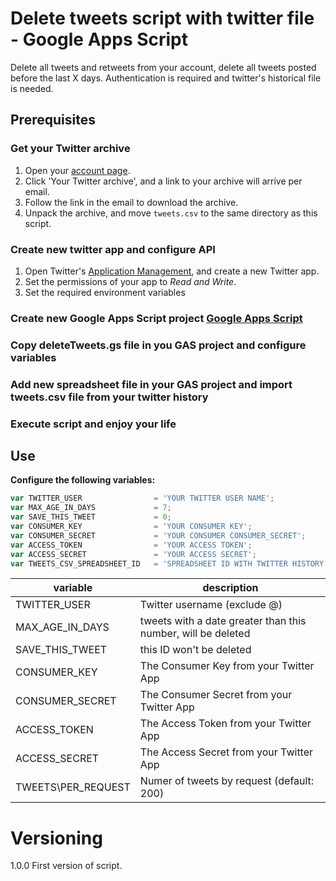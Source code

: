 # Delete tweets script with twitter file - Google Apps Script

Delete all tweets and retweets from your account, delete all tweets posted before the last X days. Authentication is required and twitter's historical file is needed.

## Prerequisites

### Get your Twitter archive

1. Open your [account page](https://twitter.com/settings/account).
2. Click 'Your Twitter archive', and a link to your archive will arrive per email.
3. Follow the link in the email to download the archive.
4. Unpack the archive, and move `tweets.csv` to the same directory as this script.

### Create new twitter app and configure API

1. Open Twitter's [Application Management](https://apps.twitter.com/), and create a new Twitter app.
2. Set the permissions of your app to *Read and Write*.
3. Set the required environment variables

### Create new Google Apps Script project [Google Apps Script](https://script.google.com)
### Copy deleteTweets.gs file in you GAS project and configure variables
### Add new spreadsheet file in your GAS project and import tweets.csv file from your twitter history
### Execute script and enjoy your life


## Use

**Configure the following variables:**

```javascript
var TWITTER_USER 				= 'YOUR TWITTER USER NAME';
var MAX_AGE_IN_DAYS 			= 7;
var SAVE_THIS_TWEET 			= 0;
var CONSUMER_KEY 				= 'YOUR CONSUMER KEY';
var CONSUMER_SECRET 			= 'YOUR CONSUMER CONSUMER_SECRET';
var ACCESS_TOKEN        		= 'YOUR ACCESS TOKEN';
var ACCESS_SECRET       		= 'YOUR ACCESS SECRET';
var TWEETS_CSV_SPREADSHEET_ID 	= 'SPREADSHEET ID WITH TWITTER HISTORY';
```

|variable|description|
|--------|--------------|
|TWITTER\_USER|Twitter username (exclude @)|
|MAX\_AGE\_IN\_DAYS|tweets with a date greater than this number, will be deleted |
|SAVE\_THIS\_TWEET|this ID won't be deleted |
|CONSUMER\_KEY|The Consumer Key from your Twitter App|
|CONSUMER\_SECRET|The Consumer Secret from your Twitter App|
|ACCESS\_TOKEN|The Access Token from your Twitter App|
|ACCESS\_SECRET|The Access Secret from your Twitter App|
|TWEETS\PER\_REQUEST|Numer of tweets by request (default: 200) |


# Versioning

1.0.0 First version of script.